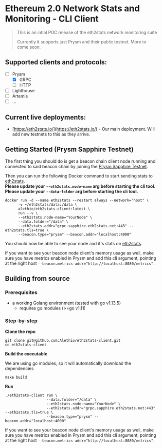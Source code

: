 # Ethereum 2.0 Network Stats and Monitoring - CLI Client

> This is an intial POC release of the eth2stats network monitoring suite
> 
> Currently it supports just Prysm and their public testnet.
> More to come soon.

## Supported clients and protocols:
- [ ] Prysm
  - [x] GRPC
  - [ ] HTTP
- [ ] Lighthouse
- [ ] Artemis
- [ ] ...
  
## Current live deployments:

- [https://eth2stats.io/](https://eth2stats.io/) - Our main deployment. Will add new testnets to this as they arrive.

## Getting Started (Prysm Sapphire Testnet)

The first thing you should do is get a beacon chain client node running and connected to said beacon chain by joining the [Prysm Sapphire Testnet](https://prylabs.net/participate).

Then you can run the following Docker command to start sending stats to [eth2stats](https://sapphire.eth2stats.net).  
**Please update your `--eth2stats.node-name` arg before starting the cli tool.**
**Please update your `--data-folder` arg before starting the cli tool.**

```shell script
docker run -d --name eth2stats --restart always --network="host" \
      -v ~/eth2stats/data:/data \
      alethio/eth2stats-client:latest \
      run --v \
      --eth2stats.node-name="YourNode" \
      --data.folder="/data" \
      --eth2stats.addr="grpc.sapphire.eth2stats.net:443" --eth2stats.tls=true \
      --beacon.type="prysm" --beacon.addr="localhost:4000"
```

You should now be able to see your node and it's stats on [eth2stats](https://sapphire.eth2stats.net).

If you want to see your beacon node client's memory usage as well, make sure you have metrics enabled in Prysm and add this cli argument, pointing at the right host `--beacon.metrics-addr="http://localhost:8080/metrics"`.

## Building from source
### Prerequisites
- a working Golang environment (tested with go v1.13.5)
    - requires go modules (>=go v1.11)

### Step-by-step
**Clone the repo**
```shell script
git clone git@github.com:Alethio/eth2stats-client.git
cd eth2stats-client
```

**Build the executable**

We are using go modules, so it will automatically download the dependencies
```shell script
make build
```

**Run**
```shell script
./eth2stats-client run \
                   --data.folder="/data" \
                   --eth2stats.node-name="YourNode" \
                   --eth2stats.addr="grpc.sapphire.eth2stats.net:443" --eth2stats.tls=true \
                   --beacon.type="prysm" --beacon.addr="localhost:4000"
```

If you want to see your beacon node client's memory usage as well, make sure you have metrics enabled in Prysm and add this cli argument, pointing at the right host `--beacon.metrics-addr="http://localhost:8080/metrics"`.
